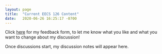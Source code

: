 ```yaml
---
layout: page
title:  "Current EECS 126 Content"
date:   2020-06-26 16:25:17 -0700
---
```

Click [here](tinyurl.com/yy79f8au) for my feedback form, to let me know what you like and what you want to change about my discussion!

Once discussions start, my discussion notes will appear here.
